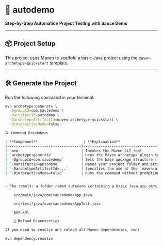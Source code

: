 # 🚀 autodemo  
**Step-by-Step Automation Project Testing with Sauce Demo**

---

## 📦 Project Setup

This project uses Maven to scaffold a basic Java project using the `maven-archetype-quickstart` template.

---

## 🛠️ Generate the Project

Run the following command in your terminal:

```bash
mvn archetype:generate \
  -DgroupId=com.saucedemo \
  -DartifactId=autodemo \
  -DarchetypeArtifactId=maven-archetype-quickstart \
  -DinteractiveMode=false

🔍 Command Breakdown

| **Component**                     | **Explanation**                                                                 |
|----------------------------------|---------------------------------------------------------------------------------|
| `mvn`                            | Invokes the Maven CLI tool                                                     |
| `archetype:generate`             | Uses the Maven Archetype plugin to generate a new project                      |
| `-DgroupId=com.saucedemo`        | Sets the base package structure (`com/saucedemo`)                              |
| `-DartifactId=autodemo`          | Names your project folder and artifact as `autodemo`                           |
| `-DarchetypeArtifactId=...`      | Specifies the use of the `maven-archetype-quickstart` template                 |
| `-DinteractiveMode=false`        | Runs the command without prompting for user input                              |


💡 The result: a folder named autodemo containing a basic Java app structure with:

    src/main/java/com/saucedemo/App.java

    src/test/java/com/saucedemo/AppTest.java

    pom.xml

    🔄 Reload Dependencies

If you need to resolve and reload all Maven dependencies, run:

mvn dependency:resolve
